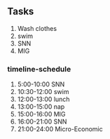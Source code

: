 ## Tasks
1. Wash clothes
2. swim
3. SNN
4. MIG

### timeline-schedule
1. 5:00-10:00 SNN
2. 10:30-12:00 swim
3. 12:00-13:00 lunch
4. 13:00-15:00 nap
5. 15:00-16:00 MIG
6. 16:00-21:00 SNN
7. 21:00-24:00 Micro-Economic
